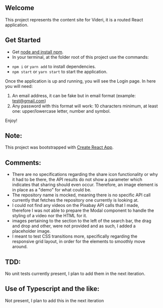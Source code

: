 ## Welcome
This project represents the content site for Videri, it is a routed React application.

## Get Started
- Get [node and install npm](https://www.npmjs.com/get-npm).
- In your terminal, at the folder root of this project use the commands:
* `npm i` or `yarn add` to install dependencies.
* `npm start` or `yarn start` to start the application.

Once the application is up and running, you will see the Login page. In here you will need:
1. An email address, it can be fake but in email format (example: test@gmail.com)
2. Any password with this format will work: 10 characters minimum, at least one: upper/lowercase letter, number and symbol.

Enjoy!

## Note:
This project was bootstrapped with [Create React App](https://github.com/facebookincubator/create-react-app).

## Comments:
- There are no specifications regarding the share icon functionality or why it had to be there, the API results do not show a parameter which indicates that sharing should even occur. Therefore, an image element is in place as a "demo" for what could be.
- The repository name is mocked, meaning there is no specific API call currently that fetches the repository one currently is looking at.
- I could not find any videos on the Pixabay API calls that I made, therefore I was not able to prepare the Modal component to handle the styling of a video nor the HTML for it.
- images pertaining to the section to the left of the search bar, the drag and drop and other, were not provided and as such, I added a placeholder image.
- I meant to test CSS transitions more, specifically regarding the responsive grid layout, in order for the elements to smoothly move around.

## TDD:
No unit tests currently present, I plan to add them in the next iteration.

## Use of Typescript and the like:
Not present, I plan to add this in the next iteration

